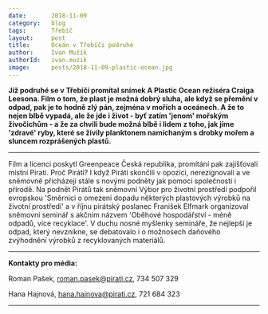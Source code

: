 ```yaml
---
date:       2018-11-09
category:   blog
tags:       Třebíč
layout:     post
title:      Oceán v Třebíči podruhé
author:     Ivan Mužík
authorId:   ivan.muzik    
image:      posts/2018-11-09-plastic-ocean.jpg
---
```


**Již podruhé se v Třebíči promítal snímek A Plastic Ocean režiséra Craiga Leesona. Film o tom, že plast je možná dobrý sluha, ale když se přemění v odpad, pak je to hodně zlý pán, zejména v mořích a oceánech. A že to nejen blbě vypadá, ale že jde i život - byť zatím 'jenom' mořským živočichům - a že za chvíli bude možná blbě i lidem z toho, jak jíme 'zdravé' ryby, které se živily planktonem namíchaným s drobky mořem a sluncem rozprášených plastů.**

---

Film a licenci poskytl Greenpeace Česká republika, promítání pak zajišťovali místní Pirati. Proč Piráti? I když Piráti skončili v opozici, nerezignovali a ve sněmovně přicházejí stále s novými podněty jak pomoci společnosti i přírodě. Na podnět Pirátů tak sněmovní Výbor pro životní prostředí podpořil evropskou 'Směrnici o omezení dopadu některých plastových výrobků na životní prostředí' a v říjnu pirátský poslanec Franišek Elfmark organizoval sněmovní seminář s akčním názvem 'Oběhové hospodářství - méně odpadů, více recyklace'. V duchu nosné myšlenky semináře, že nejlepší je odpad, který nevznikne, se debatovalo i o možnosech daňového zvýhodnění výrobků z recyklovaných materiálů.

---

**Kontakty pro média:**

Roman Pašek, roman.pasek@pirati.cz, 734 507 329

Hana Hajnová, hana.hajnova@pirati.cz, 721 684 323

---
